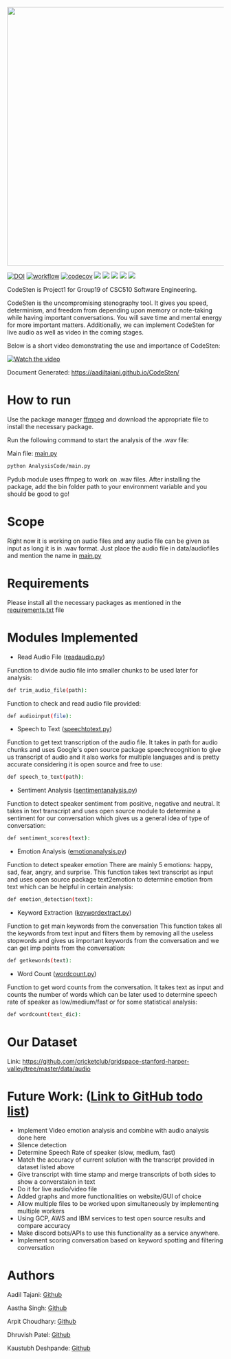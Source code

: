 <p align="center"><img src="https://user-images.githubusercontent.com/112002096/194784570-00e5f8fb-0f5b-4f0c-ba4a-f0651b5b2e13.jpg" height="600px" width="auto"></img></p>

[![DOI](https://zenodo.org/badge/545685037.svg)](https://zenodo.org/badge/latestdoi/545685037)
[![workflow](https://github.com/aadiltajani/CodeSten/actions/workflows/main.yml/badge.svg)](https://github.com/aadiltajani/CodeSten/actions)
[![codecov](https://codecov.io/gh/aadiltajani/CodeSten/branch/main/graph/badge.svg?token=A4xK3vJeTW)](https://codecov.io/gh/aadiltajani/CodeSten)
[![](https://img.shields.io/badge/License-MIT-informational?style=flat&logo=<LOGO_NAME>&logoColor=white&color=A020F0)](https://github.com/aadiltajani/CodeSten/blob/main/LICENSE)
![](https://img.shields.io/badge/OS-Linux-Python_informational?style=flat&logo=<LOGO_NAME>&logoColor=white&color=0000FF)
[![](https://img.shields.io/badge/Code-Python-informational?style=flat&logo=<LOGO_NAME>&logoColor=white&color=FF0000)](https://www.python.org/download/releases/3.0/)
[![](https://img.shields.io/badge/IDE-IntelliJ_IDEA-informational?style=flat&logo=<LOGO_NAME>&logoColor=white&color=FFA500)](https://www.jetbrains.com/idea/)
[![](https://img.shields.io/badge/Shell-Bash-informational?style=flat&logo=<LOGO_NAME>&logoColor=white&color=ffffff)](https://www.gnu.org/software/bash/)

CodeSten is Project1 for Group19 of CSC510 Software Engineering. 

CodeSten is the uncompromising stenography tool. It gives you speed, determinism, and freedom from depending upon memory or note-taking while having important conversations. You will save time and mental energy for more important matters. Additionally, we can implement CodeSten for live audio as well as video in the coming stages.


Below is a short video demonstrating the use and importance of CodeSten:


[![Watch the video](https://img.youtube.com/vi/yO7Ruh07uh8/hqdefault.jpg)](https://www.youtube.com/watch?v=yO7Ruh07uh8&ab_channel=AadilTajani)

Document Generated: https://aadiltajani.github.io/CodeSten/

# How to run

Use the package manager [ffmpeg](https://ffmpeg.org/download.html) and download the appropriate file to install the necessary package. 

Run the following command to start the analysis of the .wav file:

Main file: [main.py](https://github.com/aadiltajani/CodeSten/blob/main/AnalysisCode/main.py)

```bash
python AnalysisCode/main.py
```

Pydub module uses ffmpeg to work on .wav files. After installing the package, add the bin folder path to your environment variable and you should be good to go!


# Scope
Right now it is working on audio files and any audio file can be given as input as long it is in .wav format. Just place the audio file in data/audiofiles and mention the name in [main.py](https://github.com/aadiltajani/CodeSten/blob/main/AnalysisCode/main.py)

# Requirements 
Please install all the necessary packages as mentioned in the [requirements.txt](https://github.com/aadiltajani/CodeSten/blob/main/requirements.txt) file 

# Modules Implemented
- Read Audio File ([readaudio.py](https://github.com/aadiltajani/CodeSten/blob/main/AnalysisCode/readaudio.py))

Function to divide audio file into smaller chunks to be used later for analysis:
```bash
def trim_audio_file(path):
```


Function to check and read audio file provided:
```bash
def audioinput(file):
```

- Speech to Text ([speechtotext.py](https://github.com/aadiltajani/CodeSten/blob/main/AnalysisCode/speechtotext.py))

Function to get text transcription of the audio file. It takes in path for audio chunks and uses Google's open source package speechrecognition to give us transcript of audio and it also works for multiple languages and is pretty accurate considering it is open source and free to use:
```bash
def speech_to_text(path):
```

- Sentiment Analysis ([sentimentanalysis.py](https://github.com/aadiltajani/CodeSten/blob/main/AnalysisCode/sentimentanalysis.py))

Function to detect speaker sentiment from positive, negative and neutral. It takes in text transcript and uses open source module to determine a sentiment for our conversation which gives us a general idea of type of conversation:
```bash
def sentiment_scores(text):
```

- Emotion Analysis ([emotionanalysis.py](https://github.com/aadiltajani/CodeSten/blob/main/AnalysisCode/emotionanalysis.py))

Function to detect speaker emotion There are mainly 5 emotions: happy, sad, fear, angry, and surprise. This function takes text transcript as input and uses open source package text2emotion to determine emotion from text which can be helpful in certain analysis:
```bash
def emotion_detection(text):
```

- Keyword Extraction ([keywordextract.py](https://github.com/aadiltajani/CodeSten/blob/main/AnalysisCode/keywordextract.py))

Function to get main keywords from the conversation This function takes all the keywords from text input and filters them by removing all the useless stopwords and gives us important keywords from the conversation and we can get imp points from the conversation:
```bash
def getkewords(text):
```

- Word Count ([wordcount.py](https://github.com/aadiltajani/CodeSten/blob/main/AnalysisCode/wordcount.py))

Function to get word counts from the conversation. It takes text as input and counts the number of words which can be later used to determine speech rate of speaker as low/medium/fast or for some statistical analysis:
```bash
def wordcount(text_dic):
```

# Our Dataset
Link: https://github.com/cricketclub/gridspace-stanford-harper-valley/tree/master/data/audio


# Future Work: ([Link to GitHub todo list](https://github.com/users/aadiltajani/projects/1))
- Implement Video emotion analysis and combine with audio analysis done here
- Silence detection
- Determine Speech Rate of speaker (slow, medium, fast)
- Match the accuracy of current solution with the transcript provided in dataset listed above
- Give transcript with time stamp and merge transcripts of both sides to show a converstaion in text
- Do it for live audio/video file
- Added graphs and more functionalities on website/GUI of choice
- Allow multiple files to be worked upon simultaneously by implementing multiple workers
- Using GCP, AWS and IBM services to test open source results and compare accuracy
- Make discord bots/APIs to use this functionality as a service anywhere.
- Implement scoring conversation based on keyword spotting and filtering conversation


# Authors

Aadil Tajani: [Github](https://github.com/aadiltajani)

Aastha Singh: [Github](https://github.com/asingh0404)

Arpit Choudhary: [Github](https://github.com/ArpitCh21)

Dhruvish Patel: [Github](https://github.com/Dhruvish-Patel)

Kaustubh Deshpande: [Github](https://github.com/KaustubhKael)
